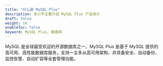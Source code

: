 ```yaml
---
title: "什么是 MySQL Plus"
description: 本小节主要介绍 MySQL Plus 产品简介
draft: false
weight: 10
enableToc: false
keyword: MySQL Plus, 数据库
---
```




MySQL 是全球最受欢迎的开源数据库之一，MySQL Plus 是基于 MySQL 提供的高可用、高性能数据库服务，支持一主多从高可用架构，并具备安全、自动备份、监控告警、自动扩容等全套管理功能。